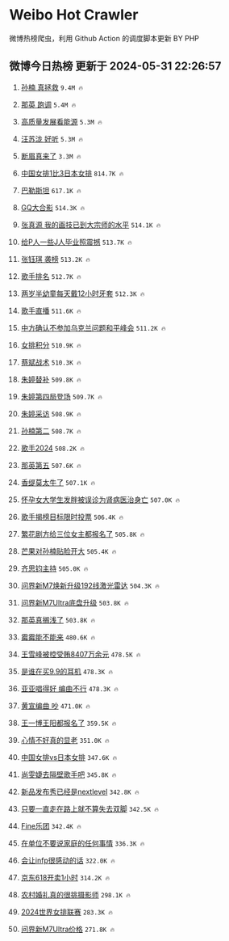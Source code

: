 # Weibo Hot Crawler 



微博热榜爬虫，利用 Github Action 的调度脚本更新 BY PHP 


## 微博今日热榜 更新于 2024-05-31 22:26:57 
1. [孙楠 真拯救](https://s.weibo.com/weibo?q=%E5%AD%99%E6%A5%A0%20%E7%9C%9F%E6%8B%AF%E6%95%91&t=31&band_rank=1&Refer=top) `9.4M 🔥` 

1. [那英 跑调](https://s.weibo.com/weibo?q=%E9%82%A3%E8%8B%B1%20%E8%B7%91%E8%B0%83&t=31&band_rank=2&Refer=top) `5.4M 🔥` 

1. [高质量发展看能源](https://s.weibo.com/weibo?q=%23%E9%AB%98%E8%B4%A8%E9%87%8F%E5%8F%91%E5%B1%95%E7%9C%8B%E8%83%BD%E6%BA%90%23&t=31&band_rank=3&Refer=top) `5.3M 🔥` 

1. [汪苏泷 好听](https://s.weibo.com/weibo?q=%E6%B1%AA%E8%8B%8F%E6%B3%B7%20%E5%A5%BD%E5%90%AC&t=31&band_rank=4&Refer=top) `5.3M 🔥` 

1. [断眉真来了](https://s.weibo.com/weibo?q=%23%E6%96%AD%E7%9C%89%E7%9C%9F%E6%9D%A5%E4%BA%86%23&t=31&band_rank=5&Refer=top) `3.3M 🔥` 

1. [中国女排1比3日本女排](https://s.weibo.com/weibo?q=%23%E4%B8%AD%E5%9B%BD%E5%A5%B3%E6%8E%921%E6%AF%943%E6%97%A5%E6%9C%AC%E5%A5%B3%E6%8E%92%23&t=31&band_rank=6&Refer=top) `814.7K 🔥` 

1. [巴勒斯坦](https://s.weibo.com/weibo?q=%E5%B7%B4%E5%8B%92%E6%96%AF%E5%9D%A6&t=31&band_rank=7&Refer=top) `617.1K 🔥` 

1. [GQ大合影](https://s.weibo.com/weibo?q=%23GQ%E5%A4%A7%E5%90%88%E5%BD%B1%23&t=31&band_rank=8&Refer=top) `514.3K 🔥` 

1. [张真源 我的画技已到大宗师的水平](https://s.weibo.com/weibo?q=%E5%BC%A0%E7%9C%9F%E6%BA%90%20%E6%88%91%E7%9A%84%E7%94%BB%E6%8A%80%E5%B7%B2%E5%88%B0%E5%A4%A7%E5%AE%97%E5%B8%88%E7%9A%84%E6%B0%B4%E5%B9%B3&t=31&band_rank=9&Refer=top) `514.1K 🔥` 

1. [给P人一些J人毕业照震撼](https://s.weibo.com/weibo?q=%23%E7%BB%99P%E4%BA%BA%E4%B8%80%E4%BA%9BJ%E4%BA%BA%E6%AF%95%E4%B8%9A%E7%85%A7%E9%9C%87%E6%92%BC%23&t=31&band_rank=10&Refer=top) `513.7K 🔥` 

1. [张钰琪 袭榜](https://s.weibo.com/weibo?q=%E5%BC%A0%E9%92%B0%E7%90%AA%20%E8%A2%AD%E6%A6%9C&t=31&band_rank=11&Refer=top) `513.2K 🔥` 

1. [歌手排名](https://s.weibo.com/weibo?q=%E6%AD%8C%E6%89%8B%E6%8E%92%E5%90%8D&t=31&band_rank=12&Refer=top) `512.7K 🔥` 

1. [两岁半幼童每天戴12小时牙套](https://s.weibo.com/weibo?q=%23%E4%B8%A4%E5%B2%81%E5%8D%8A%E5%B9%BC%E7%AB%A5%E6%AF%8F%E5%A4%A9%E6%88%B412%E5%B0%8F%E6%97%B6%E7%89%99%E5%A5%97%23&t=31&band_rank=13&Refer=top) `512.3K 🔥` 

1. [歌手直播](https://s.weibo.com/weibo?q=%E6%AD%8C%E6%89%8B%E7%9B%B4%E6%92%AD&t=31&band_rank=14&Refer=top) `511.6K 🔥` 

1. [中方确认不参加乌克兰问题和平峰会](https://s.weibo.com/weibo?q=%23%E4%B8%AD%E6%96%B9%E7%A1%AE%E8%AE%A4%E4%B8%8D%E5%8F%82%E5%8A%A0%E4%B9%8C%E5%85%8B%E5%85%B0%E9%97%AE%E9%A2%98%E5%92%8C%E5%B9%B3%E5%B3%B0%E4%BC%9A%23&t=31&band_rank=15&Refer=top) `511.2K 🔥` 

1. [女排积分](https://s.weibo.com/weibo?q=%E5%A5%B3%E6%8E%92%E7%A7%AF%E5%88%86&t=31&band_rank=16&Refer=top) `510.9K 🔥` 

1. [蔡斌战术](https://s.weibo.com/weibo?q=%E8%94%A1%E6%96%8C%E6%88%98%E6%9C%AF&t=31&band_rank=17&Refer=top) `510.3K 🔥` 

1. [朱婷替补](https://s.weibo.com/weibo?q=%E6%9C%B1%E5%A9%B7%E6%9B%BF%E8%A1%A5&t=31&band_rank=18&Refer=top) `509.8K 🔥` 

1. [朱婷第四局登场](https://s.weibo.com/weibo?q=%23%E6%9C%B1%E5%A9%B7%E7%AC%AC%E5%9B%9B%E5%B1%80%E7%99%BB%E5%9C%BA%23&t=31&band_rank=19&Refer=top) `509.7K 🔥` 

1. [朱婷采访](https://s.weibo.com/weibo?q=%E6%9C%B1%E5%A9%B7%E9%87%87%E8%AE%BF&t=31&band_rank=20&Refer=top) `508.9K 🔥` 

1. [孙楠第二](https://s.weibo.com/weibo?q=%23%E5%AD%99%E6%A5%A0%E7%AC%AC%E4%BA%8C%23&t=31&band_rank=21&Refer=top) `508.7K 🔥` 

1. [歌手2024](https://s.weibo.com/weibo?q=%E6%AD%8C%E6%89%8B2024&t=31&band_rank=22&Refer=top) `508.2K 🔥` 

1. [那英第五](https://s.weibo.com/weibo?q=%E9%82%A3%E8%8B%B1%E7%AC%AC%E4%BA%94&t=31&band_rank=23&Refer=top) `507.6K 🔥` 

1. [香缇莫太牛了](https://s.weibo.com/weibo?q=%E9%A6%99%E7%BC%87%E8%8E%AB%E5%A4%AA%E7%89%9B%E4%BA%86&t=31&band_rank=24&Refer=top) `507.1K 🔥` 

1. [怀孕女大学生发胖被误诊为肾病医治身亡](https://s.weibo.com/weibo?q=%23%E6%80%80%E5%AD%95%E5%A5%B3%E5%A4%A7%E5%AD%A6%E7%94%9F%E5%8F%91%E8%83%96%E8%A2%AB%E8%AF%AF%E8%AF%8A%E4%B8%BA%E8%82%BE%E7%97%85%E5%8C%BB%E6%B2%BB%E8%BA%AB%E4%BA%A1%23&t=31&band_rank=25&Refer=top) `507.0K 🔥` 

1. [歌手揭榜目标限时投票](https://s.weibo.com/weibo?q=%23%E6%AD%8C%E6%89%8B%E6%8F%AD%E6%A6%9C%E7%9B%AE%E6%A0%87%E9%99%90%E6%97%B6%E6%8A%95%E7%A5%A8%23&t=31&band_rank=26&Refer=top) `506.4K 🔥` 

1. [繁花剧方给三位女主都报名了](https://s.weibo.com/weibo?q=%23%E7%B9%81%E8%8A%B1%E5%89%A7%E6%96%B9%E7%BB%99%E4%B8%89%E4%BD%8D%E5%A5%B3%E4%B8%BB%E9%83%BD%E6%8A%A5%E5%90%8D%E4%BA%86%23&t=31&band_rank=27&Refer=top) `505.8K 🔥` 

1. [芒果对孙楠贴脸开大](https://s.weibo.com/weibo?q=%23%E8%8A%92%E6%9E%9C%E5%AF%B9%E5%AD%99%E6%A5%A0%E8%B4%B4%E8%84%B8%E5%BC%80%E5%A4%A7%23&t=31&band_rank=28&Refer=top) `505.4K 🔥` 

1. [齐思钧主持](https://s.weibo.com/weibo?q=%E9%BD%90%E6%80%9D%E9%92%A7%E4%B8%BB%E6%8C%81&t=31&band_rank=29&Refer=top) `505.0K 🔥` 

1. [问界新M7焕新升级192线激光雷达](https://s.weibo.com/weibo?q=%23%E9%97%AE%E7%95%8C%E6%96%B0M7%E7%84%95%E6%96%B0%E5%8D%87%E7%BA%A7192%E7%BA%BF%E6%BF%80%E5%85%89%E9%9B%B7%E8%BE%BE%23&t=31&band_rank=30&Refer=top) `504.3K 🔥` 

1. [问界新M7Ultra底盘升级](https://s.weibo.com/weibo?q=%23%E9%97%AE%E7%95%8C%E6%96%B0M7Ultra%E5%BA%95%E7%9B%98%E5%8D%87%E7%BA%A7%23&t=31&band_rank=31&Refer=top) `503.8K 🔥` 

1. [那英真搁浅了](https://s.weibo.com/weibo?q=%E9%82%A3%E8%8B%B1%E7%9C%9F%E6%90%81%E6%B5%85%E4%BA%86&t=31&band_rank=32&Refer=top) `503.8K 🔥` 

1. [霉霉能不能来](https://s.weibo.com/weibo?q=%E9%9C%89%E9%9C%89%E8%83%BD%E4%B8%8D%E8%83%BD%E6%9D%A5&t=31&band_rank=33&Refer=top) `480.6K 🔥` 

1. [王雪峰被控受贿8407万余元](https://s.weibo.com/weibo?q=%23%E7%8E%8B%E9%9B%AA%E5%B3%B0%E8%A2%AB%E6%8E%A7%E5%8F%97%E8%B4%BF8407%E4%B8%87%E4%BD%99%E5%85%83%23&t=31&band_rank=34&Refer=top) `478.5K 🔥` 

1. [是谁在买9.9的耳机](https://s.weibo.com/weibo?q=%23%E6%98%AF%E8%B0%81%E5%9C%A8%E4%B9%B09.9%E7%9A%84%E8%80%B3%E6%9C%BA%23&t=31&band_rank=35&Refer=top) `478.3K 🔥` 

1. [亚亚唱得好 编曲不行](https://s.weibo.com/weibo?q=%E4%BA%9A%E4%BA%9A%E5%94%B1%E5%BE%97%E5%A5%BD%20%E7%BC%96%E6%9B%B2%E4%B8%8D%E8%A1%8C&t=31&band_rank=36&Refer=top) `478.3K 🔥` 

1. [黄宣编曲 吵](https://s.weibo.com/weibo?q=%E9%BB%84%E5%AE%A3%E7%BC%96%E6%9B%B2%20%E5%90%B5&t=31&band_rank=37&Refer=top) `471.0K 🔥` 

1. [王一博王阳都报名了](https://s.weibo.com/weibo?q=%23%E7%8E%8B%E4%B8%80%E5%8D%9A%E7%8E%8B%E9%98%B3%E9%83%BD%E6%8A%A5%E5%90%8D%E4%BA%86%23&t=31&band_rank=38&Refer=top) `359.5K 🔥` 

1. [心情不好真的显老](https://s.weibo.com/weibo?q=%E5%BF%83%E6%83%85%E4%B8%8D%E5%A5%BD%E7%9C%9F%E7%9A%84%E6%98%BE%E8%80%81&t=31&band_rank=39&Refer=top) `351.0K 🔥` 

1. [中国女排vs日本女排](https://s.weibo.com/weibo?q=%23%E4%B8%AD%E5%9B%BD%E5%A5%B3%E6%8E%92vs%E6%97%A5%E6%9C%AC%E5%A5%B3%E6%8E%92%23&t=31&band_rank=40&Refer=top) `347.6K 🔥` 

1. [尚雯婕去隔壁歌手吧](https://s.weibo.com/weibo?q=%E5%B0%9A%E9%9B%AF%E5%A9%95%E5%8E%BB%E9%9A%94%E5%A3%81%E6%AD%8C%E6%89%8B%E5%90%A7&t=31&band_rank=41&Refer=top) `345.8K 🔥` 

1. [新品发布秀已经是nextlevel](https://s.weibo.com/weibo?q=%23%E6%96%B0%E5%93%81%E5%8F%91%E5%B8%83%E7%A7%80%E5%B7%B2%E7%BB%8F%E6%98%AFnextlevel%23&t=31&band_rank=42&Refer=top) `342.8K 🔥` 

1. [只要一直走在路上就不算失去双脚](https://s.weibo.com/weibo?q=%23%E5%8F%AA%E8%A6%81%E4%B8%80%E7%9B%B4%E8%B5%B0%E5%9C%A8%E8%B7%AF%E4%B8%8A%E5%B0%B1%E4%B8%8D%E7%AE%97%E5%A4%B1%E5%8E%BB%E5%8F%8C%E8%84%9A%23&t=31&band_rank=43&Refer=top) `342.5K 🔥` 

1. [Fine乐团](https://s.weibo.com/weibo?q=Fine%E4%B9%90%E5%9B%A2&t=31&band_rank=44&Refer=top) `342.4K 🔥` 

1. [在单位不要说家庭的任何事情](https://s.weibo.com/weibo?q=%23%E5%9C%A8%E5%8D%95%E4%BD%8D%E4%B8%8D%E8%A6%81%E8%AF%B4%E5%AE%B6%E5%BA%AD%E7%9A%84%E4%BB%BB%E4%BD%95%E4%BA%8B%E6%83%85%23&t=31&band_rank=45&Refer=top) `336.3K 🔥` 

1. [会让infp很感动的话](https://s.weibo.com/weibo?q=%23%E4%BC%9A%E8%AE%A9infp%E5%BE%88%E6%84%9F%E5%8A%A8%E7%9A%84%E8%AF%9D%23&t=31&band_rank=46&Refer=top) `322.0K 🔥` 

1. [京东618开卖1小时](https://s.weibo.com/weibo?q=%23%E4%BA%AC%E4%B8%9C618%E5%BC%80%E5%8D%961%E5%B0%8F%E6%97%B6%23&t=31&band_rank=47&Refer=top) `314.2K 🔥` 

1. [农村婚礼真的很挑摄影师](https://s.weibo.com/weibo?q=%23%E5%86%9C%E6%9D%91%E5%A9%9A%E7%A4%BC%E7%9C%9F%E7%9A%84%E5%BE%88%E6%8C%91%E6%91%84%E5%BD%B1%E5%B8%88%23&t=31&band_rank=48&Refer=top) `298.1K 🔥` 

1. [2024世界女排联赛](https://s.weibo.com/weibo?q=%232024%E4%B8%96%E7%95%8C%E5%A5%B3%E6%8E%92%E8%81%94%E8%B5%9B%23&t=31&band_rank=49&Refer=top) `283.3K 🔥` 

1. [问界新M7Ultra价格](https://s.weibo.com/weibo?q=%23%E9%97%AE%E7%95%8C%E6%96%B0M7Ultra%E4%BB%B7%E6%A0%BC%23&t=31&band_rank=50&Refer=top) `271.8K 🔥` 

